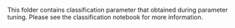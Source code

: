 This folder contains classification parameter that obtained during parameter tuning. Please see the classification notebook for more information.